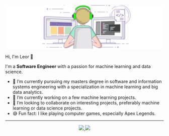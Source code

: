 ![Header](https://raw.githubusercontent.com/leorrose/leorrose/master/readme_header.gif "Header")

Hi, I'm Leor 👋

I'm a **Software Engineer** with a passion for machine learning and data science.

- 🌱 I’m currently pursuing my masters degree in software and information systems engineering with a specialization in machine learning and big data analytics.
- 🔭 I’m currently working on a few machine learning projects.
- 👯 I’m looking to collaborate on interesting projects, preferably machine learning or data science projects.
- 😅 Fun fact: I like playing computer games, especially Apex Legends.

---

<div>
   <p align="center">
      <a href="https://linkedin.com/in/leorrose" target="_blank">
         <img src="https://img.shields.io/badge/LinkedIn-0077B5?style=for-the-badge&logo=linkedin&logoColor=white"/>
      </a>
      <a href="mailto:leor.rose@gmail.com" target="_blank">
         <img src="https://img.shields.io/badge/gmail-%23D14836.svg?&style=for-the-badge&logo=gmail&logoColor=white"/>
      </a>
   </p>
</div>
